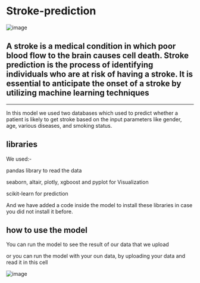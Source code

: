 # Stroke-prediction

![image](https://github.com/osama-alani/Stroke-prediction/assets/133378136/902e8de9-8132-496a-a603-1e8f6af1b112)

## A stroke is a medical condition in which poor blood flow to the brain causes cell death. Stroke prediction is the process of identifying individuals who are at risk of having a stroke. It is essential to anticipate the onset of a stroke by utilizing machine learning techniques
---------------------
In this model we used two databases which  used to predict whether a patient is likely to get stroke based on the input parameters like gender, age, various diseases, and smoking status.


## libraries

We used:-

pandas library to read the data

seaborn, altair, plotly, xgboost and pyplot for Visualization

scikit-learn for prediction

And we have added a code inside the model to install these libraries in case you did not install it before.

## how to use the model

You can run the model to see the result of our data that we upload

or you can run the model with your oun data, by uploading your data and read it in this cell 

![image](https://github.com/osama-alani/Stroke-prediction/assets/133378136/d54ccb64-6eaa-45af-9254-91f0c9248299)
